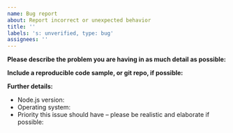 ```yaml
---
name: Bug report
about: Report incorrect or unexpected behavior
title: ''
labels: 's: unverified, type: bug'
assignees: ''
---
```


**Please describe the problem you are having in as much detail as possible:**

**Include a reproducible code sample, or git repo, if possible:**

**Further details:**

- Node.js version:
- Operating system:
- Priority this issue should have – please be realistic and elaborate if possible:
